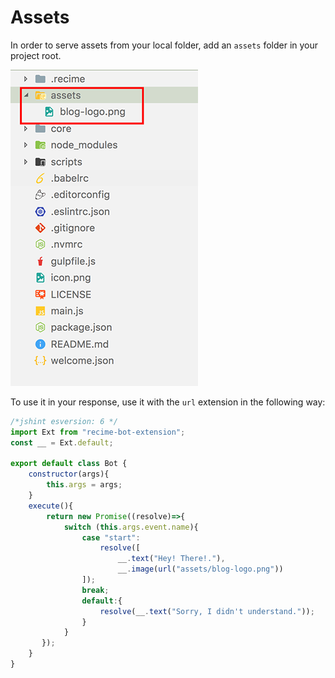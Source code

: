 # Assets

In order to serve assets from your local folder, add an `assets` folder in your project root.

![](assets.png)

To use it in your response, use it with the `url` extension in the following way:

```javascript
/*jshint esversion: 6 */
import Ext from "recime-bot-extension";
const __ = Ext.default;
        
export default class Bot {
    constructor(args){
        this.args = args;
    }
    execute(){
        return new Promise((resolve)=>{
            switch (this.args.event.name){
                case "start":
                    resolve([
                        __.text("Hey! There!."),
                        __.image(url("assets/blog-logo.png"))
                ]);
                break;
                default:{
                    resolve(__.text("Sorry, I didn't understand."));
                }
            }
       });
    }
}
```

